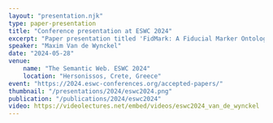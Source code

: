 ```yaml
---
layout: "presentation.njk"
type: paper-presentation
title: "Conference presentation at ESWC 2024"
excerpt: "Paper presentation titled 'FidMark: A Fiducial Marker Ontology for Semantically Describing Visual Markers'"
speaker: "Maxim Van de Wynckel"
date: "2024-05-28"
venue:
    name: "The Semantic Web. ESWC 2024"
    location: "Hersonissos, Crete, Greece"
event: "https://2024.eswc-conferences.org/accepted-papers/"
thumbnail: "/presentations/2024/eswc2024.png"
publication: "/publications/2024/eswc2024"
video: https://videolectures.net/embed/videos/eswc2024_van_de_wynckel
---
```

